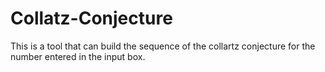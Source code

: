# Collatz-Conjecture

This is a tool that can build the sequence of the collartz conjecture for the number entered in the input box.
